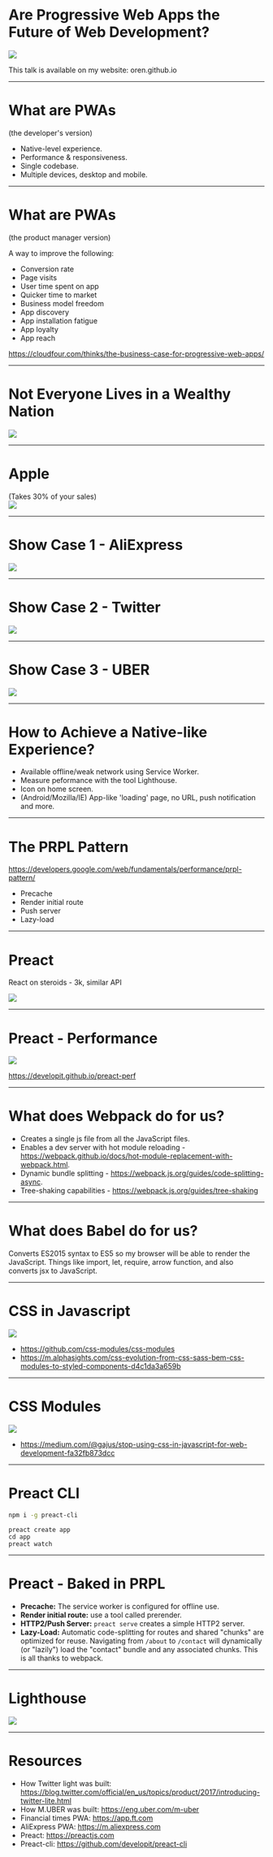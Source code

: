 <!-- page_number: true -->

# Are Progressive Web Apps the Future of Web Development?
![](pics/future.jpg)

This talk is available on my website: oren.github.io

---

# What are PWAs
(the developer's version)

* Native-level experience.
* Performance & responsiveness.
* Single codebase.
* Multiple devices, desktop and mobile.

---

# What are PWAs
(the product manager version)

A way to improve the following:
* Conversion rate
* Page visits
* User time spent on app
* Quicker time to market
* Business model freedom
* App discovery
* App installation fatigue
* App loyalty
* App reach

https://cloudfour.com/thinks/the-business-case-for-progressive-web-apps/

---

# Not Everyone Lives in a Wealthy Nation
![](pics/too-many.png)

---

# Apple

(Takes 30% of your sales)  
![](pics/apple.jpg)


---

# Show Case 1 - AliExpress
![](pics/ali.png)

---

# Show Case 2 - Twitter 
![](pics/twitter-light.png)

---

# Show Case 3 - UBER 
![](pics/uber.png)

---

# How to Achieve a Native-like Experience?
- Available offline/weak network using Service Worker.
- Measure peformance with the tool Lighthouse.
- Icon on home screen.
- (Android/Mozilla/IE) App-like 'loading' page, no URL, push notification and more.

---

# The PRPL Pattern
https://developers.google.com/web/fundamentals/performance/prpl-pattern/
* Precache
* Render initial route
* Push server
* Lazy-load

---

# Preact

React on steroids - 3k, similar API

![](pics/preact.png)

---

# Preact - Performance
![](pics/bench.png)

https://developit.github.io/preact-perf

---

# What does Webpack do for us?
* Creates a single js file from all the JavaScript files.
* Enables a dev server with hot module reloading - https://webpack.github.io/docs/hot-module-replacement-with-webpack.html.
* Dynamic bundle splitting - https://webpack.js.org/guides/code-splitting-async.
* Tree-shaking capabilities - https://webpack.js.org/guides/tree-shaking

---

# What does Babel do for us?

Converts ES2015 syntax to ES5 so my browser will be able to render the JavaScript. Things like import, let, require, arrow function, and also converts jsx to JavaScript.

---

# CSS in Javascript
![](pics/css-in-js.png)
* https://github.com/css-modules/css-modules
* https://m.alphasights.com/css-evolution-from-css-sass-bem-css-modules-to-styled-components-d4c1da3a659b

---

# CSS Modules
![](pics/red.jpeg)
* https://medium.com/@gajus/stop-using-css-in-javascript-for-web-development-fa32fb873dcc

---

# Preact CLI

```bash
npm i -g preact-cli
```

```
preact create app
cd app
preact watch
```

---

# Preact - Baked in PRPL
* **Precache:** The service worker is configured for offline use.
* **Render initial route:** use a tool called prerender.
* **HTTP2/Push Server:** `preact serve` creates a simple HTTP2 server.
* **Lazy-Load:** Automatic code-splitting for routes and shared "chunks" are optimized for reuse. Navigating from `/about` to `/contact` will dynamically (or "lazily") load the "contact" bundle and any associated chunks. This is all thanks to webpack.

---

# Lighthouse

![](pics/lighthouse.png)

---

# Resources

* How Twitter light was built: https://blog.twitter.com/official/en_us/topics/product/2017/introducing-twitter-lite.html
* How M.UBER was built: https://eng.uber.com/m-uber
* Financial times PWA: https://app.ft.com
* AliExpress PWA: https://m.aliexpress.com
* Preact: https://preactjs.com
* Preact-cli: https://github.com/developit/preact-cli
